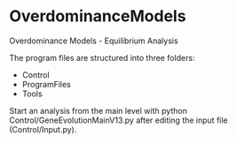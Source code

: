 # OverdominanceModels
Overdominance Models - Equilibrium Analysis

The program files are structured into three folders:
* Control
* ProgramFiles
* Tools

Start an analysis from the main level with
python Control/GeneEvolutionMainV13.py
after editing the input file (Control/Input.py).
